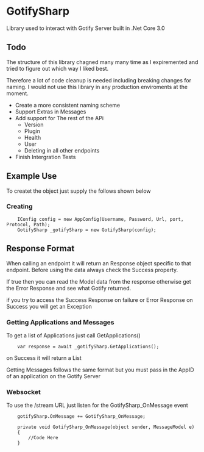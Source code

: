 # GotifySharp

Library used to interact with Gotify Server built in .Net Core 3.0

## Todo
The structure of this library chagned many many time as I expiremented and tried to figure out which way I liked best.

Therefore a lot of code cleanup is needed including breaking changes for naming. I would not use this library in any production enviroments at the moment.

* Create a more consistent naming scheme
* Support Extras in Messages
* Add support for The rest of the APi
  * Version
  * Plugin
  * Health
  * User
  * Deleting in all other endpoints
* Finish Intergration Tests

## Example Use

To createt the object just supply the follows shown below 

### Creating

```CSharp
    IConfig config = new AppConfig(Username, Password, Url, port, Protocol, Path);
    GotifySharp _gotifySharp = new GotifySharp(config);
```

## Response Format

When calling an endpoint it will return an Response object specific to that endpoint. 
Before using the data always check the Success property.

If true then you can read the Model data from the response otherwise get the Error Response and see what Gotify returned.

if you try to access the Success Response on failure or Error Response on Success you will get an Exception

### Getting Applications and Messages

To get a list of Applications just call GetApplications()

```CSharp
    var response = await _gotifySharp.GetApplications();
```

on Success it will return a List<ApplicationModels>

Getting Messages follows the same format but you must pass in the AppID of an application on the Gotify Server

### Websocket

To use the /stream URL just listen for the GotifySharp_OnMessage event

```CSharp
    gotifySharp.OnMessage += GotifySharp_OnMessage;

    private void GotifySharp_OnMessage(object sender, MessageModel e)
    {
        //Code Here
    }
```
